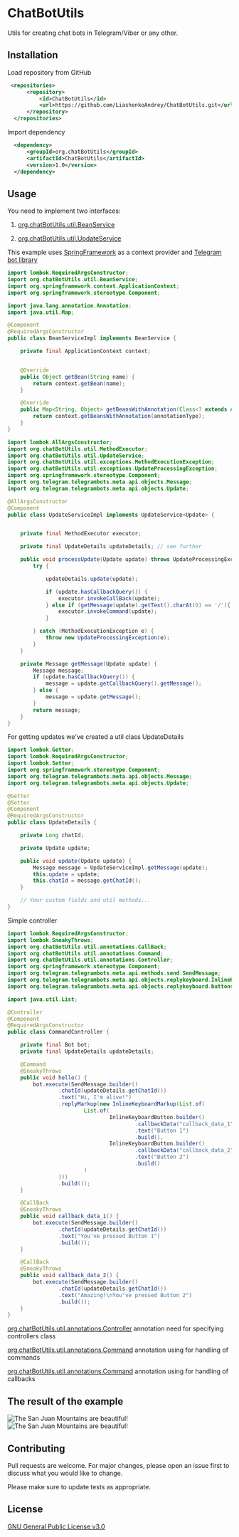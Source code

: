 # ChatBotUtils

Utils for creating chat bots in Telegram/Viber or any other.

## Installation

Load repository from GitHub

```xml
 <repositories>
      <repository>
          <id>ChatBotUtils</id>
          <url>https://github.com/LiashenkoAndrey/ChatBotUtils.git</url>
      </repository>
  </repositories>
```

Import dependency

```xml
  <dependency>
      <groupId>org.chatBotUtils</groupId>
      <artifactId>ChatBotUtils</artifactId>
      <version>1.0</version>
  </dependency>
```

## Usage
You need to implement two interfaces:

1. [org.chatBotUtils.util.BeanService](https://github.com/LiashenkoAndrey/ChatBotUtils/blob/main/src/main/java/org/chatBotUtils/util/BeanService.java)

2. [org.chatBotUtils.util.UpdateService](https://github.com/LiashenkoAndrey/ChatBotUtils/blob/main/src/main/java/org/chatBotUtils/util/UpdateService.java)

This example uses [SpringFramework](https://spring.io/projects/spring-framework) as a context provider and [Telegram bot library](https://github.com/rubenlagus/TelegramBots)
```java
import lombok.RequiredArgsConstructor;
import org.chatBotUtils.util.BeanService;
import org.springframework.context.ApplicationContext;
import org.springframework.stereotype.Component;

import java.lang.annotation.Annotation;
import java.util.Map;

@Component
@RequiredArgsConstructor
public class BeanServiceImpl implements BeanService {

    private final ApplicationContext context;


    @Override
    public Object getBean(String name) {
        return context.getBean(name);
    }

    @Override
    public Map<String, Object> getBeansWithAnnotation(Class<? extends Annotation> annotationType) {
        return context.getBeansWithAnnotation(annotationType);
    }
}
```

```java
import lombok.AllArgsConstructor;
import org.chatBotUtils.util.MethodExecutor;
import org.chatBotUtils.util.UpdateService;
import org.chatBotUtils.util.exceptions.MethodExecutionException;
import org.chatBotUtils.util.exceptions.UpdateProcessingException;
import org.springframework.stereotype.Component;
import org.telegram.telegrambots.meta.api.objects.Message;
import org.telegram.telegrambots.meta.api.objects.Update;

@AllArgsConstructor
@Component
public class UpdateServiceImpl implements UpdateService<Update> {


    private final MethodExecutor executor;

    private final UpdateDetails updateDetails; // see further

    public void processUpdate(Update update) throws UpdateProcessingException {
        try {

            updateDetails.update(update);

            if (update.hasCallbackQuery()) {
                executor.invokeCallBack(update);
            } else if (getMessage(update).getText().charAt(0) == '/'){
                executor.invokeCommand(update);
            }

        } catch (MethodExecutionException e) {
            throw new UpdateProcessingException(e);
        }
    }

    private Message getMessage(Update update) {
        Message message;
        if (update.hasCallbackQuery()) {
            message = update.getCallbackQuery().getMessage();
        } else {
            message = update.getMessage();
        }
        return message;
    }
}
```

For getting updates we've created a util class UpdateDetails
```java
import lombok.Getter;
import lombok.RequiredArgsConstructor;
import lombok.Setter;
import org.springframework.stereotype.Component;
import org.telegram.telegrambots.meta.api.objects.Message;
import org.telegram.telegrambots.meta.api.objects.Update;

@Getter
@Setter
@Component
@RequiredArgsConstructor
public class UpdateDetails {

    private Long chatId;

    private Update update;

    public void update(Update update) {
        Message message = UpdateServiceImpl.getMessage(update);
        this.update = update;
        this.chatId = message.getChatId();
    }

    // Your custom fields and util methods...
}
```

Simple controller
```java
import lombok.RequiredArgsConstructor;
import lombok.SneakyThrows;
import org.chatBotUtils.util.annotations.CallBack;
import org.chatBotUtils.util.annotations.Command;
import org.chatBotUtils.util.annotations.Controller;
import org.springframework.stereotype.Component;
import org.telegram.telegrambots.meta.api.methods.send.SendMessage;
import org.telegram.telegrambots.meta.api.objects.replykeyboard.InlineKeyboardMarkup;
import org.telegram.telegrambots.meta.api.objects.replykeyboard.buttons.InlineKeyboardButton;

import java.util.List;

@Controller
@Component
@RequiredArgsConstructor
public class CommandController {

    private final Bot bot;
    private final UpdateDetails updateDetails;

    @Command
    @SneakyThrows
    public void hello() {
        bot.execute(SendMessage.builder()
                .chatId(updateDetails.getChatId())
                .text("Hi, I'm alive!")
                .replyMarkup(new InlineKeyboardMarkup(List.of(
                        List.of(
                                InlineKeyboardButton.builder()
                                        .callbackData("callback_data_1")
                                        .text("Button 1")
                                        .build(),
                                InlineKeyboardButton.builder()
                                        .callbackData("callback_data_2")
                                        .text("Button 2")
                                        .build()
                        )
                )))
                .build());
    }

    @CallBack
    @SneakyThrows
    public void callback_data_1() {
        bot.execute(SendMessage.builder()
                .chatId(updateDetails.getChatId())
                .text("You've pressed Button 1")
                .build());
    }

    @CallBack
    @SneakyThrows
    public void callback_data_2() {
        bot.execute(SendMessage.builder()
                .chatId(updateDetails.getChatId())
                .text("Amazing!\nYou've pressed Button 2")
                .build());
    }
}
```
[org.chatBotUtils.util.annotations.Controller](https://github.com/LiashenkoAndrey/ChatBotUtils/blob/main/src/main/java/org/chatBotUtils/util/annotations/Controller.java) annotation need for specifying controllers class

[org.chatBotUtils.util.annotations.Command](https://github.com/LiashenkoAndrey/ChatBotUtils/blob/main/src/main/java/org/chatBotUtils/util/annotations/Command.java)
annotation using for handling of commands

[org.chatBotUtils.util.annotations.Command](https://github.com/LiashenkoAndrey/ChatBotUtils/blob/main/src/main/java/org/chatBotUtils/util/annotations/CallBack.java)
annotation using for handling of callbacks

## The result of the example
![The San Juan Mountains are beautiful!](/example/example-photo-1.jpeg)
![The San Juan Mountains are beautiful!](/example/example-photo-2.jpeg)
## Contributing

Pull requests are welcome. For major changes, please open an issue first
to discuss what you would like to change.

Please make sure to update tests as appropriate.

## License

[GNU General Public License v3.0](https://choosealicense.com/licenses/gpl-3.0/)